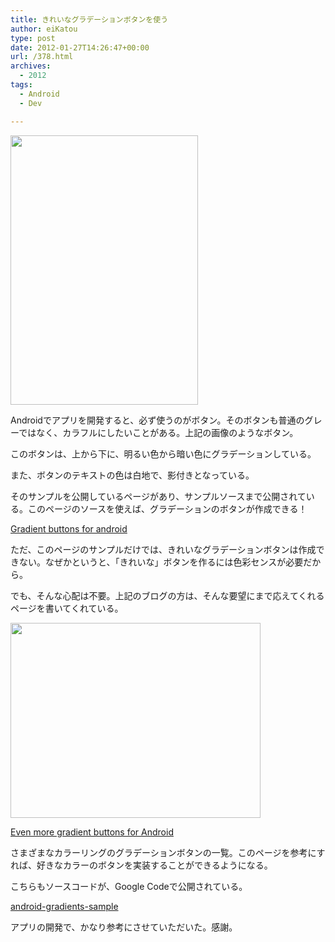 ```yaml
---
title: きれいなグラデーションボタンを使う
author: eiKatou
type: post
date: 2012-01-27T14:26:47+00:00
url: /378.html
archives:
  - 2012
tags:
  - Android
  - Dev

---
```

[<img src="/uploads/2012/01/20120127b.jpg" alt="" title="20120127b" width="300" height="431" class="alignnone size-full wp-image-380" srcset="/uploads/2012/01/20120127b.jpg 300w, /blog/uploads/2012/01/20120127b-208x300.jpg 208w" sizes="(max-width: 300px) 100vw, 300px" />][1]

Androidでアプリを開発すると、必ず使うのがボタン。そのボタンも普通のグレーではなく、カラフルにしたいことがある。上記の画像のようなボタン。

このボタンは、上から下に、明るい色から暗い色にグラデーションしている。
  
また、ボタンのテキストの色は白地で、影付きとなっている。

<!--more-->

そのサンプルを公開しているページがあり、サンプルソースまで公開されている。このページのソースを使えば、グラデーションのボタンが作成できる！
  
[Gradient buttons for android][2]

ただ、このページのサンプルだけでは、きれいなグラデーションボタンは作成できない。なぜかというと、「きれいな」ボタンを作るには色彩センスが必要だから。
  
でも、そんな心配は不要。上記のブログの方は、そんな要望にまで応えてくれるページを書いてくれている。

[<img src="/uploads/2012/01/20120127a.png" alt="" title="20120127a" width="400" height="312" class="alignnone size-full wp-image-379" srcset="/uploads/2012/01/20120127a.png 400w, /blog/uploads/2012/01/20120127a-300x234.png 300w, /blog/uploads/2012/01/20120127a-384x300.png 384w" sizes="(max-width: 400px) 100vw, 400px" />][3]

[Even more gradient buttons for Android][4]

さまざまなカラーリングのグラデーションボタンの一覧。このページを参考にすれば、好きなカラーのボタンを実装することができるようになる。
  
こちらもソースコードが、Google Codeで公開されている。
  
[android-gradients-sample][5]

アプリの開発で、かなり参考にさせていただいた。感謝。

 [1]: /blog/uploads/2012/01/20120127b.jpg
 [2]: http://www.dibbus.com/2011/02/gradient-buttons-for-android/
 [3]: /blog/uploads/2012/01/20120127a.png
 [4]: http://www.dibbus.com/2011/08/even-more-gradient-buttons-for-android/
 [5]: http://code.google.com/p/android-gradients-sample/
